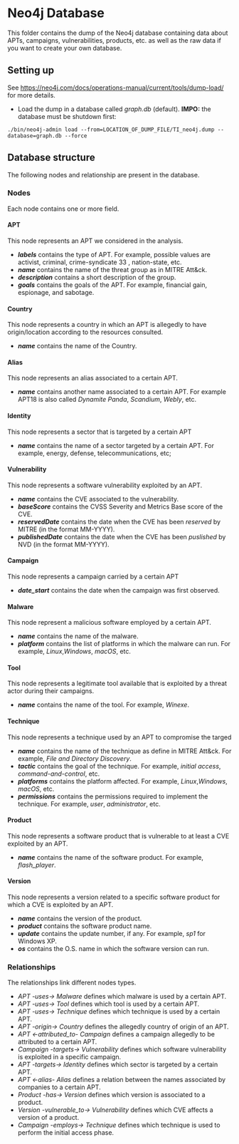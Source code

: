 # Neo4j Database

This folder contains the dump of the Neo4j database containing data about APTs, campaigns, vulnerabilities, products, etc. as well as the raw data if you want to create your own database.

## Setting up

See https://neo4j.com/docs/operations-manual/current/tools/dump-load/ for more details.
- Load the dump in a database called *graph.db* (default). **IMPO:** the database must be shutdown first: 
```
./bin/neo4j-admin load --from=LOCATION_OF_DUMP_FILE/TI_neo4j.dump --database=graph.db --force
```

## Database structure

The following nodes and relationship are present in the database.

### Nodes
Each node contains one or more field.

#### APT
This node represents an APT we considered in the analysis.
- ***labels*** contains the type of APT. For example, possible values are activist, criminal, crime-syndicate 33 , nation-state, etc.
- ***name*** contains the name of the threat group as in MITRE Att\&ck.
- ***description*** contains a short description of the group.
- ***goals*** contains the goals of the APT. For example, financial gain, espionage, and sabotage.

#### Country
This node represents a country in which an APT is allegedly to have origin/location according to the resources consulted.
- ***name*** contains the name of the Country.

#### Alias
This node represents an alias associated to a certain APT.
- ***name*** contains another name associated to a certain APT. For example APT18 is also called *Dynamite Panda*, *Scandium*, *Webly*, etc.

#### Identity
This node represents a sector that is targeted by a certain APT
- ***name*** contains the name of a sector targeted by a certain APT. For example, energy, defense, telecommunications, etc;

#### Vulnerability
This node represents a software vulnerability exploited by an APT.
- ***name*** contains the CVE associated to the vulnerability.
- ***baseScore*** contains the CVSS Severity and Metrics Base score of the CVE.
- ***reservedDate*** contains the date when the CVE has been *reserved* by MITRE (in the format MM-YYYY).
- ***publishedDate*** contains the date when the CVE has been *puslished* by NVD (in the format MM-YYYY).

#### Campaign
This node represents a campaign carried by a certain APT
- ***date_start*** contains the date when the campaign was first observed.

#### Malware
This node represent a malicious software employed by a certain APT.
- ***name*** contains the name of the malware.
- ***platform*** contains the list of platforms in which the malware can run. For example, *Linux*,*Windows*, *macOS*, etc.

#### Tool
This node represents a legitimate tool available that is exploited by a threat actor during their campaigns.
- ***name*** contains the name of the tool. For example, *Winexe*.

#### Technique
This node represents a technique used by an APT to compromise the targed
- ***name*** contains the name of the technique as define in MITRE Att\&ck. For example, *File and Directory Discovery*.
- ***tactic*** contains the goal of the technique. For example, *initial access*, *command-and-control*, etc.
- ***platforms*** contains the platform affected. For example,  *Linux*,*Windows*, *macOS*, etc.
- ***permissions*** contains the permissions required to implement the technique. For example, *user*, *administrator*, etc.

#### Product
This node represents a software product that is vulnerable to at least a CVE exploited by an APT.
- ***name*** contains the name of the software product. For example, *flash_player*.

#### Version
This node represents a version related to a specific software product for which a CVE is exploited by an APT.
- ***name*** contains the version of the product.
- ***product*** contains the software product name.
- ***update*** contains the update number, if any. For example, *sp1* for Windows XP.
- ***os*** contains the O.S. name in which the software version can run.

### Relationships
The relationships link different nodes types.
- *APT -uses-> Malware* defines which malware is used by a certain APT.
- *APT -uses-> Tool* defines which tool is used by a certain APT.
- *APT -uses-> Technique* defines which technique is used by a certain APT.
- *APT -origin-> Country* defines the allegedly country of origin of an APT.
- *APT <-attributed_to- Campaign* defines a campaign allegedly to be attributed to a certain APT.
- *Campaign -targets-> Vulnerability* defines which software vulnerability is exploited in a specific campaign.
- *APT -targets-> Identity* defines which sector is targeted by a certain APT.
- *APT <-alias- Alias* defines a relation between the names associated by companies to a certain APT.
- *Product -has-> Version* defines which version is associated to a product.
- *Version -vulnerable_to-> Vulnerability* defines which CVE affects a version of a product.
- *Campaign -employs-> Technique* defines which technique is used to perform the initial access phase. 
